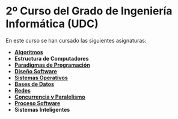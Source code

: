 # 2º Curso del Grado de Ingeniería Informática (UDC)

En este curso se han cursado las siguientes asignaturas:

* **[Algoritmos](algo)**
* **Estructura de Computadores**
* **[Paradigmas de Programación](pp)**
* **[Diseño Software](ds)**
* **[Sistemas Operativos](so)**
* **[Bases de Datos](bd)**
* **[Redes](redes)**
* **[Concurrencia y Paralelismo](cp)**
* **[Proceso Software](ps)**
* **Sistemas Inteligentes**
